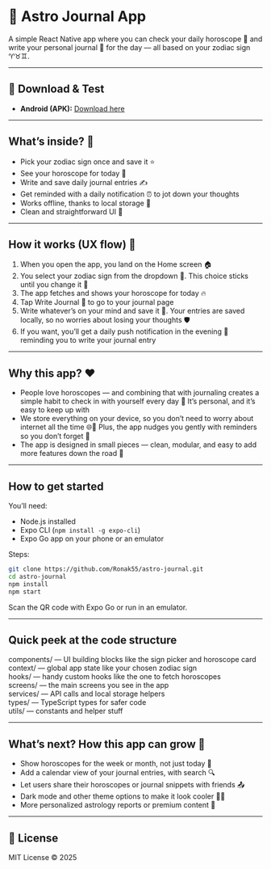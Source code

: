 # 🌟 Astro Journal App

A simple React Native app where you can check your daily horoscope 🔮 and write your personal journal 📔 for the day — all based on your zodiac sign ♈️♉️♊️.

---

## 📱 Download & Test

- **Android (APK):** [Download here](https://expo.dev/accounts/irohnyyy/projects/astro-journal/builds/d3ae6660-1fd3-4c5b-9446-59986d142d22)
---

## What’s inside? 🎁

- Pick your zodiac sign once and save it ⭐️
- See your horoscope for today 🔭
- Write and save daily journal entries ✍️
- Get reminded with a daily notification ⏰ to jot down your thoughts
- Works offline, thanks to local storage 📲
- Clean and straightforward UI 🎨

---

## How it works (UX flow) 🚀

1. When you open the app, you land on the Home screen 🏠
2. You select your zodiac sign from the dropdown 🔽. This choice sticks until you change it 🔄
3. The app fetches and shows your horoscope for today 🔥
4. Tap Write Journal 📝 to go to your journal page
5. Write whatever’s on your mind and save it 💾. Your entries are saved locally, so no worries about losing your thoughts 🛡️
6. If you want, you’ll get a daily push notification in the evening 🌙 reminding you to write your journal entry

---

## Why this app? ❤️

- People love horoscopes — and combining that with journaling creates a simple habit to check in with yourself every day 🙏 It’s personal, and it’s easy to keep up with
- We store everything on your device, so you don’t need to worry about internet all the time 🌐🚫 Plus, the app nudges you gently with reminders so you don’t forget 🔔
- The app is designed in small pieces — clean, modular, and easy to add more features down the road 🧩

---

## How to get started

You’ll need:

- Node.js installed  
- Expo CLI (`npm install -g expo-cli`)  
- Expo Go app on your phone or an emulator  

Steps:

```bash
git clone https://github.com/Ronak55/astro-journal.git
cd astro-journal
npm install
npm start
```
Scan the QR code with Expo Go or run in an emulator.

---
## Quick peek at the code structure

components/ — UI building blocks like the sign picker and horoscope card  
context/ — global app state like your chosen zodiac sign  
hooks/ — handy custom hooks like the one to fetch horoscopes  
screens/ — the main screens you see in the app  
services/ — API calls and local storage helpers  
types/ — TypeScript types for safer code  
utils/ — constants and helper stuff  

---

## What’s next? How this app can grow 🌱

- Show horoscopes for the week or month, not just today 📅
- Add a calendar view of your journal entries, with search 🔍
- Let users share their horoscopes or journal snippets with friends 📤
- Dark mode and other theme options to make it look cooler 🌙🖤
- More personalized astrology reports or premium content 💎

---
## 📄 License
MIT License © 2025
